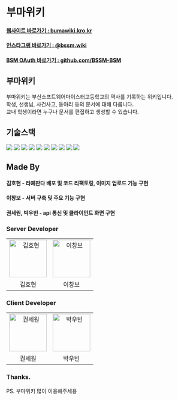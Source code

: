 # 부마위키

#### <a href="https://bumawiki.kro.kr" target="_blank">웹사이트 바로가기 : bumawiki.kro.kr</a>
#### <a href="https://instagram.com/bssm.forest" target="_blank">인스타그램 바로가기 : @bssm.wiki</a>
#### <a href="https://github.com/BSSM-BSM" target="_blank">BSM OAuth 바로가기 : github.com/BSSM-BSM</a>

## 부마위키
부마위키는 부산소프트웨어마이스터고등학교의 역사를 기록하는 위키입니다.  
학생, 선생님, 사건사고, 동아리 등의 문서에 대해 다룹니다.  
교내 학생이라면 누구나 문서를 편집하고 생성할 수 있습니다.

## 기술스택

<div>
<img src="https://img.shields.io/badge/Spring-green?style=for-the-badge&logo=Spring&logoColor=white"/>
<img src="https://img.shields.io/badge/mysql-275f85?style=for-the-badge&logo=mysql&logoColor=white"/>
<img src="https://img.shields.io/badge/kotlin-9a35e7?style=for-the-badge&logo=kotlin&logoColor=white"/>
<img src="https://img.shields.io/badge/React JS-73c4f3?style=for-the-badge&logo=react&logoColor=white"/>
<img src="https://img.shields.io/badge/TypeScript-4376c1?style=for-the-badge&logo=typescript&logoColor=white"/>
<img src="https://img.shields.io/badge/styled components-d88f82?style=for-the-badge&logo=styled-components&logoColor=white"/>
<img src="https://img.shields.io/badge/Jest-8e475b?style=for-the-badge&logo=jest&logoColor=white"/>
<img src="https://img.shields.io/badge/Recoil-4776de?style=for-the-badge&logo=recoil&logoColor=white"/>
<img src="https://img.shields.io/badge/React Query-e95258?style=for-the-badge&logo=react-query&logoColor=white"/>
<img src="https://img.shields.io/badge/Craco-green?style=for-the-badge&logo=craco&logoColor=white"/>
</div>

## Made By

#### 김호현 - 라뗴판다 배포 및 코드 리팩토링, 이미지 업로드 기능 구현
#### 이창보 - 서버 구축 및 주요 기능 구현
#### 권세원, 박우빈 - api 통신 및 클라이언트 화면 구현

### Server Developer
<table>
    <tr>
        <td align="center">
            <a href="https://github.com/qlido">
                <img alt="김호현" src="https://avatars.githubusercontent.com/qlido" width="100" />
            </a>
        </td>
        <td align="center">
            <a href="https://github.com/jacobhboy">
                <img alt="이창보" src="https://avatars.githubusercontent.com/jacobhboy" width="100" />
            </a>
        </td>
    </tr>
    <tr>
        <td align="center">김호현</td>
        <td align="center">이창보</td>
    </tr>
</table>

### Client Developer
<table>
    <tr>
        <td align="center">
            <a href="https://github.com/5ewon06">
                <img alt="권세원" src="https://avatars.githubusercontent.com/5ewon06" width="100" />
            </a>
        </td>
        <td align="center">
            <a href="https://github.com/ubinquitous">
                <img alt="박우빈" src="https://avatars.githubusercontent.com/ubinquitous" width="100" />
            </a>
        </td>
    </tr>
    <tr>
        <td align="center">권세원</td>
        <td align="center">박우빈</td>
    </tr>
</table>

### Thanks.
PS. 부마위키 많이 이용해주세용
